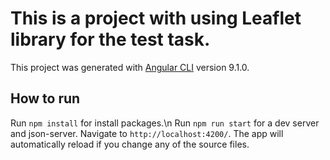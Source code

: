 # This is a project with using Leaflet library for the test task.

This project was generated with [Angular CLI](https://github.com/angular/angular-cli) version 9.1.0.

## How to run

Run `npm install` for install packages.\n
Run `npm run start` for a dev server and json-server. Navigate to `http://localhost:4200/`. The app will automatically reload if you change any of the source files.
